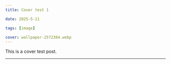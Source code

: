 ```yaml
---
title: Cover test 1

date: 2025-5-11

tags: [image]

cover: wallpaper-2572384.webp
---
```

This is a cover test post.

---
